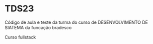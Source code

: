 # TDS23
Código de aula e teste da turma do curso de DESENVOLVIMENTO DE SIATEMA  da funcação bradesco 

Curso fullstack
